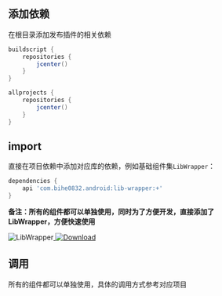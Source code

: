 ## 添加依赖

在根目录添加发布插件的相关依赖
```groovy
buildscript {  
    repositories {  
        jcenter()  
    }  
}   

allprojects {  
    repositories {  
        jcenter()  
    }  
}
```  
## import

直接在项目依赖中添加对应库的依赖，例如基础组件集`LibWrapper`：
```groovy
dependencies {
    api 'com.bihe0832.android:lib-wrapper:+'
}
```
**备注：所有的组件都可以单独使用，同时为了方便开发，直接添加了LibWrapper，方便快速使用** 

![LibWrapper](https://img.shields.io/badge/AndroidAppFactory-LibWrapper-brightgreen)[ ![Download](https://api.bintray.com/packages/bihe0832/android/lib-wrapper/images/download.svg) ](https://bintray.com/bihe0832/android/lib-wrapper/_latestVersion)


## 调用

所有的组件都可以单独使用，具体的调用方式参考对应项目